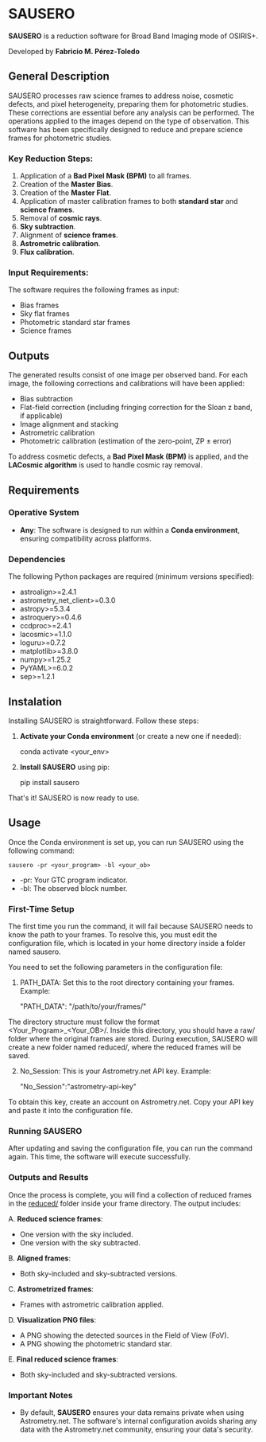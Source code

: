 # SAUSERO

__SAUSERO__ is a reduction software for Broad Band Imaging mode of OSIRIS+.

Developed by __Fabricio M. Pérez-Toledo__

## General Description

SAUSERO processes raw science frames to address noise, cosmetic defects, and pixel heterogeneity, preparing them for photometric studies. These corrections are essential before any analysis can be performed. The operations applied to the images depend on the type of observation. This software has been specifically designed to reduce and prepare science frames for photometric studies.

### Key Reduction Steps:

1. Application of a __Bad Pixel Mask (BPM)__ to all frames.
2. Creation of the __Master Bias__.
3. Creation of the __Master Flat__.
4. Application of master calibration frames to both __standard star__ and __science frames__.
5. Removal of __cosmic rays__.
6. __Sky subtraction__.
7. Alignment of __science frames__.
8. __Astrometric calibration__.
9. __Flux calibration__.

### Input Requirements:

The software requires the following frames as input:

- Bias frames
- Sky flat frames
- Photometric standard star frames
- Science frames

## Outputs

The generated results consist of one image per observed band. For each image, the following corrections and calibrations will have been applied:

- Bias subtraction
- Flat-field correction (including fringing correction for the Sloan z band, if applicable)
- Image alignment and stacking
- Astrometric calibration
- Photometric calibration (estimation of the zero-point, ZP ± error)

To address cosmetic defects, a __Bad Pixel Mask (BPM)__ is applied, and the __LACosmic algorithm__ is used to handle cosmic ray removal.

## Requirements

### Operative System
- __Any__: The software is designed to run within a __Conda environment__, ensuring compatibility across platforms.

### Dependencies
The following Python packages are required (minimum versions specified):

-  astroalign>=2.4.1
-  astrometry_net_client>=0.3.0
-  astropy>=5.3.4
-  astroquery>=0.4.6
-  ccdproc>=2.4.1
-  lacosmic>=1.1.0
-  loguru>=0.7.2
-  matplotlib>=3.8.0
-  numpy>=1.25.2
-  PyYAML>=6.0.2
-  sep>=1.2.1

## Instalation

Installing SAUSERO is straightforward. Follow these steps:

1. __Activate your Conda environment__ (or create a new one if needed):

    conda activate <your_env>

2. __Install SAUSERO__ using pip:

    pip install sausero

That's it! SAUSERO is now ready to use.

## Usage

Once the Conda environment is set up, you can run SAUSERO using the following command:

    sausero -pr <your_program> -bl <your_ob>

- -pr: Your GTC program indicator.
- -bl: The observed block number.

### First-Time Setup

The first time you run the command, it will fail because SAUSERO needs to know the path to your frames.
To resolve this, you must edit the configuration file, which is located in your home directory inside 
a folder named sausero.

You need to set the following parameters in the configuration file:

1. PATH_DATA: Set this to the root directory containing your frames. Example:

    "PATH_DATA": "/path/to/your/frames/"

The directory structure must follow the format <Your_Program>_<Your_OB>/. Inside this directory, you should have 
a raw/ folder where the original frames are stored. During execution, SAUSERO will create a new folder named 
reduced/, where the reduced frames will be saved.

2. No_Session: This is your Astrometry.net API key. Example:

    "No_Session":"astrometry-api-key"

To obtain this key, create an account on Astrometry.net. Copy your API key and paste it into the configuration file.

### Running SAUSERO

After updating and saving the configuration file, you can run the command again. This time, the software will execute successfully.

### Outputs and Results

Once the process is complete, you will find a collection of reduced frames in the <u>reduced/</u> folder inside your frame 
directory. The output includes:

A. __Reduced science frames__:
- One version with the sky included.
- One version with the sky subtracted.

B. __Aligned frames__:
- Both sky-included and sky-subtracted versions.

C. __Astrometrized frames__:
- Frames with astrometric calibration applied.

D. __Visualization PNG files__:
- A PNG showing the detected sources in the Field of View (FoV).
- A PNG showing the photometric standard star.

E. __Final reduced science frames__:
- Both sky-included and sky-subtracted versions.


### Important Notes

- By default, __SAUSERO__ ensures your data remains private when using Astrometry.net. The software's internal configuration avoids sharing any data with the Astrometry.net community, ensuring your data's security.

